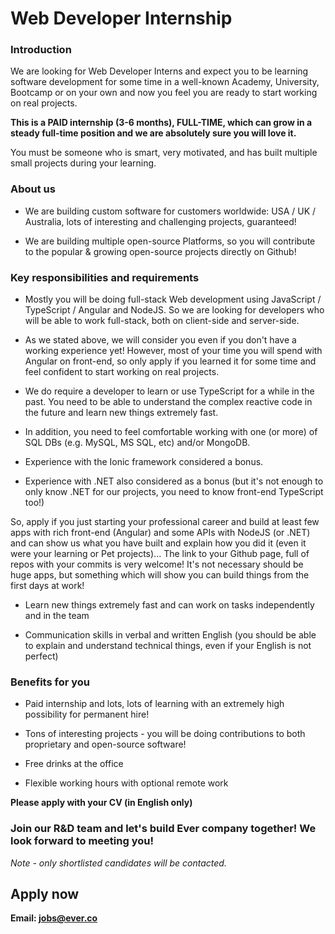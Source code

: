 # Web Developer Internship

### Introduction
We are looking for Web Developer Interns and expect you to be learning software development for some time in a well-known Academy, University, Bootcamp or on your own and now you feel you are ready to start working on real projects.

**This is a PAID internship (3-6 months), FULL-TIME, which can grow in a steady full-time position and we are absolutely sure you will love it.**

You must be someone who is smart, very motivated, and has built multiple small projects during your learning.

### About us
* We are building custom software for customers worldwide: USA / UK / Australia, lots of interesting and challenging projects, guaranteed!

* We are building multiple open-source Platforms, so you will contribute to the popular & growing open-source projects directly on Github!

### Key responsibilities and requirements
* Mostly you will be doing full-stack Web development using JavaScript / TypeScript / Angular and NodeJS. So we are looking for developers who will be able to work full-stack, both on client-side and server-side.

* As we stated above, we will consider you even if you don't have a working experience yet!
However, most of your time you will spend with Angular on front-end, so only apply if you learned it for some time and feel confident to start working on real projects.

* We do require a developer to learn or use TypeScript for a while in the past. You need to be able to understand the complex reactive code in the future and learn new things extremely fast.

* In addition, you need to feel comfortable working with one (or more) of SQL DBs (e.g. MySQL, MS SQL, etc) and/or MongoDB.

* Experience with the Ionic framework considered a bonus.

* Experience with .NET also considered as a bonus (but it's not enough to only know .NET for our projects, you need to know front-end TypeScript too!)

So, apply if you just starting your professional career and build at least few apps with rich front-end (Angular) and some APIs with NodeJS (or .NET) and can show us what you have built and explain how you did it (even it were your learning or Pet projects)... The link to your Github page, full of repos with your commits is very welcome! It's not necessary should be huge apps, but something which will show you can build things from the first days at work!

* Learn new things extremely fast and can work on tasks independently and in the team

* Communication skills in verbal and written English (you should be able to explain and understand technical things, even if your English is not perfect)

### Benefits for you
* Paid internship and lots, lots of learning with an extremely high possibility for permanent hire!

* Tons of interesting projects - you will be doing contributions to both proprietary and open-source software!

* Free drinks at the office

* Flexible working hours with optional remote work

**Please apply with your CV (in English only)** 

### Join our R&D team and let's build Ever company together! We look forward to meeting you!
*Note - only shortlisted candidates will be contacted.*

## Apply now
**Email: jobs@ever.co**
